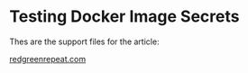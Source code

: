 # Testing Docker Image Secrets

Thes are the support files for the article:

[redgreenrepeat.com](http://redgreenrepeat.com)
